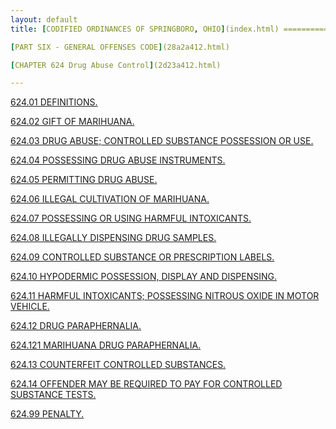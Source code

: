 ```yaml
---
layout: default 
title: [CODIFIED ORDINANCES OF SPRINGBORO, OHIO](index.html) =====================================================

[PART SIX - GENERAL OFFENSES CODE](28a2a412.html)

[CHAPTER 624 Drug Abuse Control](2d23a412.html)

---
```


[624.01 DEFINITIONS.](2d3ea412.html)

[624.02 GIFT OF MARIHUANA.](2d92a412.html)

[624.03 DRUG ABUSE; CONTROLLED SUBSTANCE POSSESSION OR
USE.](2d9aa412.html)

[624.04 POSSESSING DRUG ABUSE INSTRUMENTS.](2db2a412.html)

[624.05 PERMITTING DRUG ABUSE.](2dbba412.html)

[624.06 ILLEGAL CULTIVATION OF MARIHUANA.](2dc7a412.html)

[624.07 POSSESSING OR USING HARMFUL INTOXICANTS.](2dd4a412.html)

[624.08 ILLEGALLY DISPENSING DRUG SAMPLES.](2ddca412.html)

[624.09 CONTROLLED SUBSTANCE OR PRESCRIPTION LABELS.](2de7a412.html)

[624.10 HYPODERMIC POSSESSION, DISPLAY AND DISPENSING.](2deca412.html)

[624.11 HARMFUL INTOXICANTS; POSSESSING NITROUS OXIDE IN MOTOR
VEHICLE.](2dfaa412.html)

[624.12 DRUG PARAPHERNALIA.](2e04a412.html)

[624.121 MARIHUANA DRUG PARAPHERNALIA.](2e33a412.html)

[624.13 COUNTERFEIT CONTROLLED SUBSTANCES.](2e42a412.html)

[624.14 OFFENDER MAY BE REQUIRED TO PAY FOR CONTROLLED SUBSTANCE
TESTS.](2e48a412.html)

[624.99 PENALTY.](2e4da412.html)
